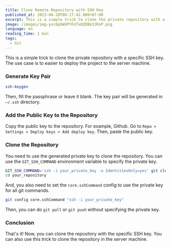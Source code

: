 ```yaml
---
title: Clone Remote Repository with SSH Key
published_at: 2023-04-28T08:17:42.000+07:00
excerpt: This is a simple trick to clone the private repository with a specific SSH key. The use case is to easier to deploy the project to the server machine...
image: /images/img-yxc6pGWXPYFoTxQZDBk3JRoP.png
language: en
reading_time: 1 min
tags:
  - Git
---
```


This is a simple trick to clone the private repository with a specific SSH key. The use case is to easier to deploy the project to the server machine.

### Generate Key Pair

```bash
ssh-keygen
```

Then, fill the passphrase or leave it blank. The key pair will be generated in `~/.ssh` directory.

### Add the Public Key to the Repository

Copy the public key to the repository. For example, Github. Go to `Repo > Settings > Deploy keys > Add deploy key`. Then, paste the public key.

### Clone the Repository

You need to use the generated private key to clone the repository. You can use the `GIT_SSH_COMMAND` environment variable to specify the private key.

```bash
GIT_SSH_COMMAND='ssh -i your_private_key -o IdentitiesOnly=yes' git clone your_repository.git && \
cd your_repository
```

And, you also need to set the `core.sshCommand` config to use the private key for all git commands.

```bash
git config core.sshCommand "ssh -i your_private_key"
```

Then, you can do `git pull` or `git push` without specifying the private key.

### Conclusion

That's it! Now, you can clone the repository with the specific SSH key. You can also use this trick to clone the repository in the server machine.